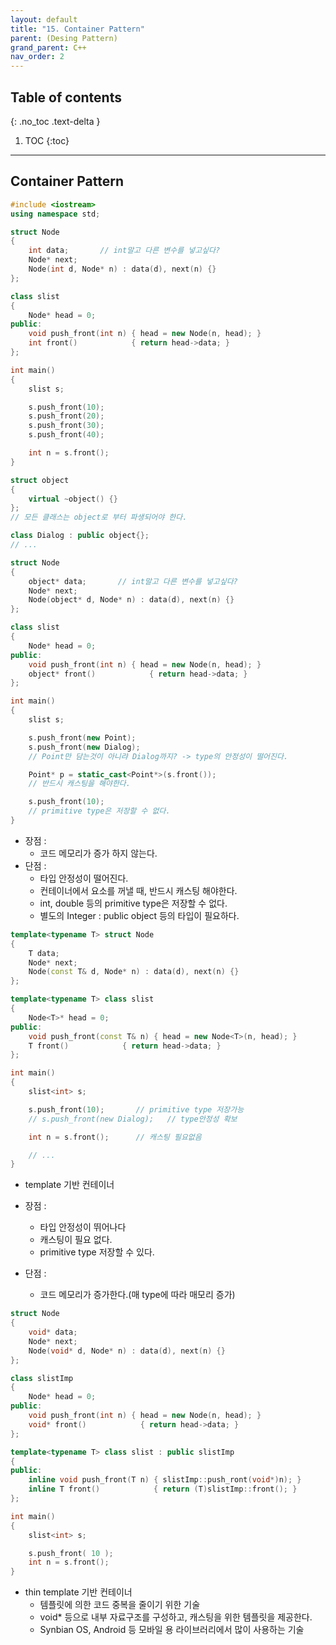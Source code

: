 ```yaml
---
layout: default
title: "15. Container Pattern"
parent: (Desing Pattern)
grand_parent: C++
nav_order: 2
---
```


## Table of contents
{: .no_toc .text-delta }

1. TOC
{:toc}

---

## Container Pattern

```cpp
#include <iostream>
using namespace std;

struct Node
{
    int data;       // int말고 다른 변수를 넣고싶다?
    Node* next;
    Node(int d, Node* n) : data(d), next(n) {}
};

class slist
{
    Node* head = 0;
public:
    void push_front(int n) { head = new Node(n, head); }
    int front()            { return head->data; }
};

int main()
{
    slist s;

    s.push_front(10);
    s.push_front(20);
    s.push_front(30);
    s.push_front(40);

    int n = s.front();
}
```

```cpp
struct object
{
    virtual ~object() {}
};
// 모든 클래스는 object로 부터 파생되어야 한다.

class Dialog : public object{};
// ...

struct Node
{
    object* data;       // int말고 다른 변수를 넣고싶다?
    Node* next;
    Node(object* d, Node* n) : data(d), next(n) {}
};

class slist
{
    Node* head = 0;
public:
    void push_front(int n) { head = new Node(n, head); }
    object* front()            { return head->data; }
};

int main()
{
    slist s;

    s.push_front(new Point);
    s.push_front(new Dialog);       
    // Point만 담는것이 아니랴 Dialog까지? -> type의 안정성이 떨어진다.

    Point* p = static_cast<Point*>(s.front());      
    // 반드시 캐스팅을 해야한다.

    s.push_front(10);               
    // primitive type은 저장할 수 없다.
}
```

* 장점 :
    * 코드 메모리가 증가 하지 않는다.
* 단점 :
    * 타입 안정성이 떨어진다.
    * 컨테이너에서 요소를 꺼낼 때, 반드시 캐스팅 해야한다.
    * int, double 등의 primitive type은 저장할 수 없다.
    * 별도의 Integer : public object 등의 타입이 필요하다.

```cpp
template<typename T> struct Node
{
    T data;
    Node* next;
    Node(const T& d, Node* n) : data(d), next(n) {}
};

template<typename T> class slist
{
    Node<T>* head = 0;
public:
    void push_front(const T& n) { head = new Node<T>(n, head); }
    T front()            { return head->data; }
};

int main()
{
    slist<int> s;

    s.push_front(10);       // primitive type 저장가능
    // s.push_front(new Dialog);   // type안정성 확보

    int n = s.front();      // 캐스팅 필요없음

    // ...
}
```

* template 기반 컨테이너

* 장점 :
    * 타입 안정성이 뛰어나다
    * 캐스팅이 필요 없다.
    * primitive type 저장할 수 있다.
* 단점 :
    * 코드 메모리가 증가한다.(매 type에 따라 매모리 증가)

```cpp
struct Node
{
    void* data;
    Node* next;
    Node(void* d, Node* n) : data(d), next(n) {}
};

class slistImp
{
    Node* head = 0;
public:
    void push_front(int n) { head = new Node(n, head); }
    void* front()            { return head->data; }
};

template<typename T> class slist : public slistImp
{
public:
    inline void push_front(T n) { slistImp::push_ront(void*)n); }      // 중간에서 캐스팅만 담당해준다.
    inline T front()            { return (T)slistImp::front(); }
};

int main()
{
    slist<int> s;

    s.push_front( 10 );
    int n = s.front();
}
```

* thin template 기반 컨테이너
    * 템플릿에 의한 코드 중복을 줄이기 위한 기술
    * void* 등으로 내부 자료구조를 구성하고, 캐스팅을 위한 템플릿을 제공한다.
    * Synbian OS, Android 등 모바일 용 라이브러리에서 많이 사용하는 기술
